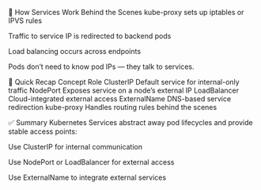 🔁 How Services Work Behind the Scenes
kube-proxy sets up iptables or IPVS rules

Traffic to service IP is redirected to backend pods

Load balancing occurs across endpoints

Pods don’t need to know pod IPs — they talk to services.

🧠 Quick Recap
Concept	Role
ClusterIP	Default service for internal-only traffic
NodePort	Exposes service on a node’s external IP
LoadBalancer	Cloud-integrated external access
ExternalName	DNS-based service redirection
kube-proxy	Handles routing rules behind the scenes

✅ Summary
Kubernetes Services abstract away pod lifecycles and provide stable access points:

Use ClusterIP for internal communication

Use NodePort or LoadBalancer for external access

Use ExternalName to integrate external services